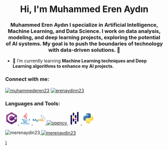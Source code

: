 <h1 align="center">Hi, I'm Muhammed Eren Aydın</h1>
<h3 align="center">Muhammed Eren Aydın I specialize in Artificial Intelligence, Machine Learning, and Data Science. I work on data analysis, modeling, and deep learning projects, exploring the potential of AI systems. My goal is to push the boundaries of technology with data-driven solutions. 🚀</h3>

- 🌱 I’m currently learning **Machine Learning techniques and Deep Learning algorithms to enhance my AI projects.**
<h3 align="left">Connect with me:</h3>
<p align="left">
<a href="https://linkedin.com/in/muhammederen23" target="blank"><img align="center" src="https://raw.githubusercontent.com/rahuldkjain/github-profile-readme-generator/master/src/images/icons/Social/linked-in-alt.svg" alt="muhammederen23" height="30" width="40" /></a>
<a href="https://instagram.com/erenaydinn23" target="blank"><img align="center" src="https://raw.githubusercontent.com/rahuldkjain/github-profile-readme-generator/master/src/images/icons/Social/instagram.svg" alt="erenaydinn23" height="30" width="40" /></a>
</p>

<h3 align="left">Languages and Tools:</h3>
<p align="left"> <a href="https://www.w3schools.com/cs/" target="_blank" rel="noreferrer"> <img src="https://raw.githubusercontent.com/devicons/devicon/master/icons/csharp/csharp-original.svg" alt="csharp" width="40" height="40"/> </a> <a href="https://www.java.com" target="_blank" rel="noreferrer"> <img src="https://raw.githubusercontent.com/devicons/devicon/master/icons/java/java-original.svg" alt="java" width="40" height="40"/> </a>  <a href="https://www.mysql.com/" target="_blank" rel="noreferrer"> <img src="https://raw.githubusercontent.com/devicons/devicon/master/icons/mysql/mysql-original-wordmark.svg" alt="mysql" width="40" height="40"/> </a> <a href="https://opencv.org/" target="_blank" rel="noreferrer"> <img src="https://www.vectorlogo.zone/logos/opencv/opencv-icon.svg" alt="opencv" width="40" height="40"/> </a> <a href="https://pandas.pydata.org/" target="_blank" rel="noreferrer"> <img src="https://raw.githubusercontent.com/devicons/devicon/2ae2a900d2f041da66e950e4d48052658d850630/icons/pandas/pandas-original.svg" alt="pandas" width="40" height="40"/> </a> <a href="https://www.python.org" target="_blank" rel="noreferrer"> <img src="https://raw.githubusercontent.com/devicons/devicon/master/icons/python/python-original.svg" alt="python" width="40" height="40"/> </p>

<p><img align="left" src="https://github-readme-stats.vercel.app/api/top-langs?username=merenaydin23&show_icons=true&locale=en&layout=compact" alt="merenaydin23" /></p>

<p>&nbsp;<img align="center" src="https://github-readme-stats.vercel.app/api?username=merenaydin23&show_icons=true&locale=en" alt="merenaydin23" /></p>)
